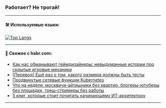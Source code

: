 ### Работает? Не трогай!

---
<!--
#### 🛠️ Technical stack:

![Java](https://img.shields.io/badge/Java-informational?logo=Oracle&style=flat&logoColor=white&color=FF4500)
![Kotlin](https://img.shields.io/badge/Kotlin-informational?logo=Kotlin&style=flat&logoColor=white&color=774D97)
![TS](https://img.shields.io/badge/TypeScript-informational?logo=typeScript&style=flat&logoColor=black&color=017acc)
![Python](https://img.shields.io/badge/Python-informational?logo=Python&style=flat&logoColor=black&color=ffdd54) <br>
![Spring](https://img.shields.io/badge/Spring-informational?logo=Spring&style=flat&logoColor=white&color=6DB33F) 
![SpringBoot](https://img.shields.io/badge/SpringBoot-informational?logo=SpringBoot&style=flat&logoColor=white&color=6DB33F)
![Nest](https://img.shields.io/badge/NestJS-informational?logo=NestJS&style=flat&logoColor=white&color=E0234E) 
![NodeJS](https://img.shields.io/badge/NodeJS-informational?logo=node.js&style=flat&logoColor=white&color=70A760)<br>
![PostgreSQL](https://img.shields.io/badge/PostgreSQL-informational?logo=PostgreSQL&style=flat&logoColor=white&color=DAA520)
![MongoDB](https://img.shields.io/badge/MongoDB-informational?logo=MongoDB&style=flat&logoColor=white&color=870000)
![Apache](https://img.shields.io/badge/Apache-informational?logo=apache&style=flat&logoColor=white&color=f74e28)

___ 
-->

#### 🛠️ Используемые языки:

[![Top Langs](https://github-readme-stats-u2qms2cxw-advtsettinggmailcoms-projects.vercel.app/api/top-langs/?username=zloylis&langs_count=10&hide_title=true&title_color=e6edf3&size_weight=0.5&count_weight=0.5&layout=compact&hide_progress=true&hide_border=true&theme=dracula)](https://github.com/zloylis)

<!---


####  :octocat:&nbsp;&nbsp; Статистика:

![GitHub stats](https://github-readme-stats-u2qms2cxw-advtsettinggmailcoms-projects.vercel.app/api?username=zloylis&show_icons=true&hide_border=true&theme=dracula&title_color=e6edf3&include_all_commits=true&count_private=true&hide_rank=false&hide_title=true&rank_icon=github)
-->
---

#### 💬 Свежее с habr.com:

<!-- BLOG-POST-LIST:START -->
- [Как нас обманывают геймдизайнеры: невыдуманные истории про скрытые игровые механики](https://habr.com/ru/articles/833552/?utm_source=habrahabr&utm_medium=rss&utm_campaign=833552)
- [[Перевод] Ещё раз о том, какого размера должны быть тесты](https://habr.com/ru/companies/timeweb/articles/833548/?utm_source=habrahabr&utm_medium=rss&utm_campaign=833548)
- [Продвинутые сетевые функции Kubernetes](https://habr.com/ru/companies/amvera/articles/833464/?utm_source=habrahabr&utm_medium=rss&utm_campaign=833464)
- [Что на неделе: москвичи-айтишники без квартир, блогеры-ютуберы без площадки, треш-стримеры без работы](https://habr.com/ru/companies/agima/articles/833466/?utm_source=habrahabr&utm_medium=rss&utm_campaign=833466)
- [5 книг, которые стоит почитать начинающему ИТ-архитектору](https://habr.com/ru/companies/ru_mts/articles/833432/?utm_source=habrahabr&utm_medium=rss&utm_campaign=833432)
<!-- BLOG-POST-LIST:END -->

---
